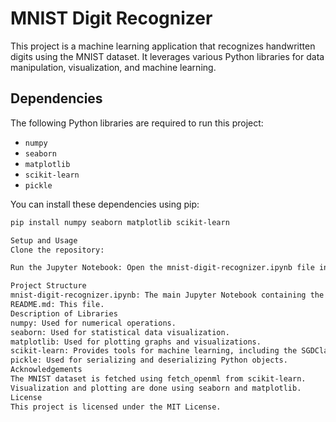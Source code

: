 # MNIST Digit Recognizer

This project is a machine learning application that recognizes handwritten digits using the MNIST dataset. It leverages various Python libraries for data manipulation, visualization, and machine learning.

## Dependencies

The following Python libraries are required to run this project:

- `numpy`
- `seaborn`
- `matplotlib`
- `scikit-learn`
- `pickle`

You can install these dependencies using pip:

```sh
pip install numpy seaborn matplotlib scikit-learn

Setup and Usage
Clone the repository:

Run the Jupyter Notebook: Open the mnist-digit-recognizer.ipynb file in Jupyter Notebook or Jupyter Lab and execute the cells to train the model and visualize the results.

Project Structure
mnist-digit-recognizer.ipynb: The main Jupyter Notebook containing the code for training and evaluating the digit recognizer.
README.md: This file.
Description of Libraries
numpy: Used for numerical operations.
seaborn: Used for statistical data visualization.
matplotlib: Used for plotting graphs and visualizations.
scikit-learn: Provides tools for machine learning, including the SGDClassifier for training the model, and functions for cross-validation and evaluation.
pickle: Used for serializing and deserializing Python objects.
Acknowledgements
The MNIST dataset is fetched using fetch_openml from scikit-learn.
Visualization and plotting are done using seaborn and matplotlib.
License
This project is licensed under the MIT License.
